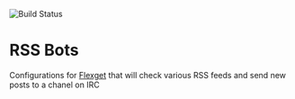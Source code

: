 ![Build Status](*https://travis-ci.org/creadak/rss_bots.svg?branch=master)

# RSS Bots

Configurations for [Flexget](https://flexget.com) that will check various RSS feeds and send new posts to a chanel on IRC

